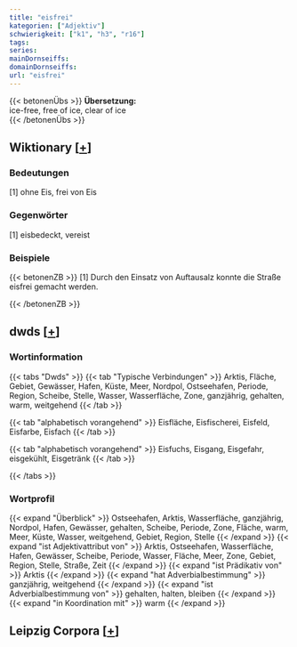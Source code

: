 ```yaml
---
title: "eisfrei"
kategorien: ["Adjektiv"]
schwierigkeit: ["k1", "h3", "r16"]
tags:
series:
mainDornseiffs:
domainDornseiffs:
url: "eisfrei"
---
```


{{< betonenÜbs >}}
**Übersetzung:**  
ice-free, free of  ice, clear of ice  
{{< /betonenÜbs >}}

## Wiktionary [[+](https://de.wiktionary.org/wiki/eisfrei)]

### Bedeutungen
[1] ohne Eis, frei von Eis  

### Gegenwörter
[1] eisbedeckt, vereist  

### Beispiele
{{< betonenZB >}}
[1] Durch den Einsatz von Auftausalz konnte die Straße eisfrei gemacht werden.  

{{< /betonenZB >}}


## dwds [[+](https://www.dwds.de/wb/eisfrei)]

### Wortinformation
{{< tabs "Dwds" >}}
{{< tab "Typische Verbindungen" >}}
Arktis, Fläche, Gebiet, Gewässer, Hafen, Küste, Meer, Nordpol, Ostseehafen, Periode, Region, Scheibe, Stelle, Wasser, Wasserfläche, Zone, ganzjährig, gehalten, warm, weitgehend
{{< /tab >}}

{{< tab "alphabetisch vorangehend" >}}
Eisfläche, Eisfischerei, Eisfeld, Eisfarbe, Eisfach
{{< /tab >}}

{{< tab "alphabetisch vorangehend" >}}
Eisfuchs, Eisgang, Eisgefahr, eisgekühlt, Eisgetränk
{{< /tab >}}

{{< /tabs >}}

### Wortprofil
{{< expand "Überblick" >}} Ostseehafen, Arktis, Wasserfläche, ganzjährig, Nordpol, Hafen, Gewässer, gehalten, Scheibe, Periode, Zone, Fläche, warm, Meer, Küste, Wasser, weitgehend, Gebiet, Region, Stelle {{< /expand >}}
{{< expand "ist Adjektivattribut von" >}} Arktis, Ostseehafen, Wasserfläche, Hafen, Gewässer, Scheibe, Periode, Wasser, Fläche, Meer, Zone, Gebiet, Region, Stelle, Straße, Zeit {{< /expand >}}
{{< expand "ist Prädikativ von" >}} Arktis {{< /expand >}}
{{< expand "hat Adverbialbestimmung" >}} ganzjährig, weitgehend {{< /expand >}}
{{< expand "ist Adverbialbestimmung von" >}} gehalten, halten, bleiben {{< /expand >}}
{{< expand "in Koordination mit" >}} warm {{< /expand >}}

## Leipzig Corpora [[+](https://corpora.uni-leipzig.de/en/res?word=eisfrei&corpusId=deu_newscrawl-public_2018)]

